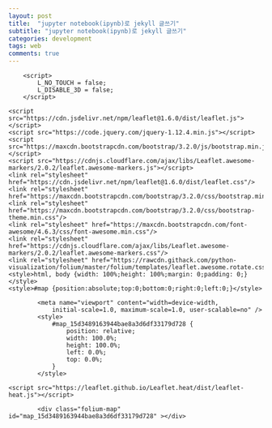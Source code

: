 ```yaml
---
layout: post
title:  "jupyter notebook(ipynb)로 jekyll 글쓰기"
subtitle: "jupyter notebook(ipynb)로 jekyll 글쓰기"
categories: development
tags: web
comments: true
---
```


<!DOCTYPE html>
<head>    
    <meta http-equiv="content-type" content="text/html; charset=UTF-8" />
    
        <script>
            L_NO_TOUCH = false;
            L_DISABLE_3D = false;
        </script>
    
    <script src="https://cdn.jsdelivr.net/npm/leaflet@1.6.0/dist/leaflet.js"></script>
    <script src="https://code.jquery.com/jquery-1.12.4.min.js"></script>
    <script src="https://maxcdn.bootstrapcdn.com/bootstrap/3.2.0/js/bootstrap.min.js"></script>
    <script src="https://cdnjs.cloudflare.com/ajax/libs/Leaflet.awesome-markers/2.0.2/leaflet.awesome-markers.js"></script>
    <link rel="stylesheet" href="https://cdn.jsdelivr.net/npm/leaflet@1.6.0/dist/leaflet.css"/>
    <link rel="stylesheet" href="https://maxcdn.bootstrapcdn.com/bootstrap/3.2.0/css/bootstrap.min.css"/>
    <link rel="stylesheet" href="https://maxcdn.bootstrapcdn.com/bootstrap/3.2.0/css/bootstrap-theme.min.css"/>
    <link rel="stylesheet" href="https://maxcdn.bootstrapcdn.com/font-awesome/4.6.3/css/font-awesome.min.css"/>
    <link rel="stylesheet" href="https://cdnjs.cloudflare.com/ajax/libs/Leaflet.awesome-markers/2.0.2/leaflet.awesome-markers.css"/>
    <link rel="stylesheet" href="https://rawcdn.githack.com/python-visualization/folium/master/folium/templates/leaflet.awesome.rotate.css"/>
    <style>html, body {width: 100%;height: 100%;margin: 0;padding: 0;}</style>
    <style>#map {position:absolute;top:0;bottom:0;right:0;left:0;}</style>
    
            <meta name="viewport" content="width=device-width,
                initial-scale=1.0, maximum-scale=1.0, user-scalable=no" />
            <style>
                #map_15d3489163944bae8a3d6df33179d728 {
                    position: relative;
                    width: 100.0%;
                    height: 100.0%;
                    left: 0.0%;
                    top: 0.0%;
                }
            </style>
        
    <script src="https://leaflet.github.io/Leaflet.heat/dist/leaflet-heat.js"></script>
</head>
<body>    
    
            <div class="folium-map" id="map_15d3489163944bae8a3d6df33179d728" ></div>
        
</body>
<script>    
    
            var map_15d3489163944bae8a3d6df33179d728 = L.map(
                "map_15d3489163944bae8a3d6df33179d728",
                {
                    center: [37.5342356, 126.9934594],
                    crs: L.CRS.EPSG3857,
                    zoom: 12,
                    zoomControl: true,
                    preferCanvas: false,
                }
            );
            L.control.scale().addTo(map_15d3489163944bae8a3d6df33179d728);

            

        
    
            var tile_layer_f455eb5ea86140e081acee0e2a5488b3 = L.tileLayer(
                "https://{s}.tile.openstreetmap.org/{z}/{x}/{y}.png",
                {"attribution": "Data by \u0026copy; \u003ca href=\"http://openstreetmap.org\"\u003eOpenStreetMap\u003c/a\u003e, under \u003ca href=\"http://www.openstreetmap.org/copyright\"\u003eODbL\u003c/a\u003e.", "detectRetina": false, "maxNativeZoom": 18, "maxZoom": 18, "minZoom": 0, "noWrap": false, "opacity": 1, "subdomains": "abc", "tms": false}
            ).addTo(map_15d3489163944bae8a3d6df33179d728);
        
    
            var heat_map_7241e26095534fef9bf3bb56bf119f1a = L.heatLayer(
                [[37.5305829299249, 126.991211150746, 10.0], [37.530606792904294, 127.003857776249, 162.0], [37.5308588484134, 126.991285444737, 3.0], [37.5308590680003, 127.00242090353301, 65.0], [37.5309830229771, 127.008366845126, 2.0], [37.5311446773376, 127.00735968536002, 47.0], [37.5312280081016, 126.991753706209, 6.0], [37.5315524520445, 127.007112157017, 1231.0], [37.531556269644206, 127.001318370035, 10.0], [37.53160953039671, 126.99458158696001, 68.0], [37.5316240376602, 127.00115393678301, 1814.0], [37.5316443604407, 127.00549123427, 30.0], [37.531654759314, 126.993825519483, 1421.0], [37.5318873613796, 127.008161975928, 939.0], [37.5321367893039, 126.99441373336799, 532.0], [37.532171304343294, 126.999909454474, 297.0], [37.5321910704076, 126.9997825236, 776.0], [37.532273249117104, 127.005220750352, 472.0], [37.5323119271411, 126.99933234013399, 648.0], [37.532351080343496, 126.992102274043, 1674.0], [37.5323832191448, 126.99916778829399, 37.0], [37.532423396750005, 127.00723621712099, 81.0], [37.532682192184296, 127.005775264137, 458.0], [37.5327211383086, 126.994697033248, 124.0], [37.5327989960961, 127.005675584372, 6.0], [37.5328354026065, 127.00480155443, 13.0], [37.532866246815, 127.00538729059299, 8.0], [37.532951370884795, 126.992433374182, 157.0], [37.532983844719794, 126.994138164925, 3111.0], [37.5330791887873, 126.99239054793301, 13.0], [37.533083488035295, 127.00470460344201, 96.0], [37.5331059361708, 126.99069410637101, 47.0], [37.53316245773821, 126.995959395218, 5.0], [37.5331854426935, 126.994526961776, 238.0], [37.533195318318704, 127.005149179913, 54.0], [37.5331994633774, 126.991215997533, 1556.0], [37.53320238591029, 126.995689706236, 35.0], [37.533203093196896, 126.99085626851401, 652.0], [37.533261122883395, 126.99354371524599, 708.0], [37.53326749259521, 126.992258564582, 618.0], [37.533290378193, 126.996398188225, 19.0], [37.5333061110605, 126.996532385462, 33.0], [37.533325786941795, 126.994539408362, 59.0], [37.533339692431895, 127.006755593749, 224.0], [37.533345836226296, 127.003054706507, 72.0], [37.5333546653778, 126.993518022735, 2898.0], [37.5333812373788, 126.997584009732, 25.0], [37.533383751432204, 127.005881888837, 32.0], [37.5333892159275, 127.00660962404498, 13.0], [37.533407663289296, 127.00167095156401, 574.0], [37.5334471610269, 127.006157410912, 36.0], [37.5334678195269, 126.990877249818, 151.0], [37.53349245316, 126.995907601544, 32.0], [37.533507165227206, 126.994834246495, 1312.0], [37.5335151168754, 126.996178813997, 546.0], [37.53351677714571, 127.006282777269, 49.0], [37.5335194037955, 126.99239758833099, 263.0], [37.533522241714294, 126.995412169237, 440.0], [37.5335232801121, 126.99248106771799, 204.0], [37.533524988401396, 126.991033182276, 613.0], [37.5335314894292, 126.99210676928101, 480.0], [37.5335828606005, 126.992918113251, 11.0], [37.5336048589792, 126.991136373172, 227.0], [37.5336128182616, 127.00924762175501, 532.0], [37.5336362944917, 126.992806412179, 251.0], [37.53364598868979, 126.992587874035, 248.0], [37.5336508100205, 126.99188058335301, 84.0], [37.5336605291697, 126.997068042368, 313.0], [37.5336758648634, 126.993314537134, 218.0], [37.5337031208617, 126.992680949736, 233.0], [37.533718680963, 126.99398631647301, 524.0], [37.533771814161504, 127.00921010886299, 95.0], [37.53377840191679, 126.99511420580099, 258.0], [37.5337845437874, 126.993389566347, 41.0], [37.5337981956669, 126.99316631815901, 209.0], [37.533812277905, 126.992217735204, 78.0], [37.533824107552206, 126.99265736517201, 2938.0], [37.5338272268546, 126.989425903568, 844.0], [37.533829319477704, 126.99356439914, 1.0], [37.533829801377, 127.00812063070299, 1139.0], [37.5338390731641, 126.994299386809, 680.0], [37.5338489063748, 127.00361629738998, 121.0], [37.533853049957706, 126.993444925543, 1163.0], [37.533868935605604, 127.001184539904, 619.0], [37.533879400936996, 126.99543319105801, 44.0], [37.533903226602604, 126.995216370959, 794.0], [37.533917753363795, 126.988836000624, 138.0], [37.533944603882, 127.005574767105, 707.0], [37.533948035811, 127.008087737353, 2582.0], [37.5339526272312, 126.99152033901699, 75.0], [37.53398635426579, 126.98919162025801, 29.0], [37.5339926026257, 126.992193855084, 42.0], [37.534004601057, 126.989682398232, 353.0], [37.534017026443, 126.993506561371, 1325.0], [37.5340417148624, 126.99149567593001, 9.0], [37.5340430629087, 126.992483875035, 29.0], [37.53407537588821, 126.99916471854799, 348.0], [37.534080224365894, 127.005747518531, 11.0], [37.5341114071055, 126.995846974476, 64.0], [37.534129971929005, 127.00600353596701, 633.0], [37.5341516550564, 126.995430866248, 247.0], [37.5341562561946, 126.991874981105, 38.0], [37.5341659244839, 126.99127581686899, 120.0], [37.534220799309104, 127.00860948160299, 288.0], [37.534232620676704, 126.995835813508, 197.0], [37.5342380893335, 126.993236861474, 20.0], [37.5342437340081, 126.996294284528, 1086.0], [37.5342475269969, 126.993431301775, 51.0], [37.5342794553468, 126.994206893626, 20.0], [37.534281530549, 126.993764693048, 54.0], [37.53434451026779, 127.00838555258998, 16.0], [37.534356983365505, 126.99536059214199, 128.0], [37.5343629438127, 126.995494592371, 1562.0], [37.534364423061206, 126.994281719944, 261.0], [37.5344207540368, 126.988412967391, 191.0], [37.5344225012912, 127.00937531094101, 26.0], [37.53443092935021, 126.997411187723, 995.0], [37.5344555092337, 126.988818532451, 1302.0], [37.534460794307705, 126.997160025719, 40.0], [37.5344669933534, 126.989293352652, 476.0], [37.5345037195567, 127.009019768356, 18.0], [37.5345117941466, 127.005401105311, 946.0], [37.534514117720704, 126.997101714866, 1551.0], [37.534540706805394, 126.98850155053199, 193.0], [37.5345909331886, 126.989292471974, 367.0], [37.5345925567458, 126.98994389843901, 954.0], [37.5345982855299, 126.990164768701, 998.0], [37.5346496544055, 127.00581404727, 1.0], [37.5346777140851, 126.99815242036101, 18.0], [37.5346817445323, 126.989520353265, 794.0], [37.5347035709895, 126.988248274489, 369.0], [37.534722352802, 127.010120699883, 1058.0], [37.534737960493395, 126.992388874832, 45.0], [37.5347444488773, 126.992518787472, 517.0], [37.534744616514104, 126.99199376872801, 112.0], [37.5347521626439, 126.995004925925, 904.0], [37.5347746919612, 126.99172285430099, 85.0], [37.534782773078, 127.008660144785, 169.0], [37.5348140879455, 126.996592231108, 59.0], [37.5348255910489, 126.99456645204901, 1196.0], [37.5348258640585, 126.987546365214, 384.0], [37.5348396885935, 126.99625394263398, 1384.0], [37.534839832223895, 126.992353692312, 275.0], [37.534842176088794, 126.992892872755, 34.0], [37.534844215138705, 127.008852837082, 806.0], [37.53485119912521, 126.992552111099, 2.0], [37.5348554212079, 126.993089751751, 626.0], [37.5348754910991, 126.993234443853, 460.0], [37.534881396590706, 126.992771072783, 674.0], [37.534926525180296, 127.009510245003, 965.0], [37.5349369172476, 126.994556936273, 518.0], [37.5349543636041, 126.98847931328699, 1045.0], [37.5349780372262, 127.01024665601801, 872.0], [37.5350142621512, 126.995580256427, 1152.0], [37.5350350452477, 126.99271698375401, 1088.0], [37.535038961550704, 126.997151085118, 98.0], [37.5350441718016, 127.00954728361, 1219.0], [37.5350821794171, 126.99218514463499, 2450.0], [37.5350902786991, 126.992507464764, 627.0], [37.5351223845644, 127.00165415161001, 31.0], [37.5351302582704, 126.994276886611, 841.0], [37.53515026818889, 126.994582898333, 1887.0], [37.53515634644911, 126.994735230317, 32.0], [37.5351708515665, 126.992706454651, 170.0], [37.535174583786706, 126.993463895826, 1472.0], [37.5351785820046, 126.993232643578, 321.0], [37.5351912607272, 126.992147031863, 1885.0], [37.535194334637204, 127.010211046789, 230.0], [37.535208078627, 126.992082371303, 883.0], [37.535208894765, 127.009924017582, 237.0], [37.5352444878328, 126.987741787253, 150.0], [37.5352617807008, 127.00096061637501, 145.0], [37.5353248704375, 126.991920613643, 452.0], [37.535360282812704, 126.991584899481, 554.0], [37.5353969962419, 127.00079678112, 72.0], [37.5354449449526, 126.99921781678002, 232.0], [37.5354804586304, 126.99927384318899, 265.0], [37.5354908979373, 126.991182236237, 611.0], [37.5354980662583, 127.000988958818, 247.0], [37.53550319313229, 126.99158460574499, 34.0], [37.535521243170294, 126.999330900774, 136.0], [37.5355374226731, 127.000478703977, 279.0], [37.535615309355705, 126.99946823897899, 11.0], [37.5356445054464, 127.000010904506, 165.0], [37.535671465582105, 127.000757787232, 1586.0], [37.535676197987705, 126.99184078746599, 69.0], [37.5357006444344, 126.994213265171, 205.0], [37.5357098600089, 126.991964229571, 597.0], [37.53571788081479, 127.00085250846001, 811.0], [37.5357213881336, 127.000548901329, 208.0], [37.535769430609, 127.000272863442, 1908.0], [37.5357940178559, 126.99981487795601, 70.0], [37.5359311539571, 127.000686920593, 1067.0], [37.53595514868611, 126.99996665906001, 274.0], [37.53604431830421, 127.00064266741501, 552.0], [37.5360539664931, 126.98859117501001, 1086.0], [37.536102827607706, 127.00048031646799, 535.0], [37.536219325531896, 127.00119684772801, 205.0], [37.5363230232595, 127.000747166878, 1912.0], [37.5364090012215, 126.99871488174801, 95.0], [37.5364847628841, 127.001312736516, 253.0], [37.5365228337379, 126.998758667467, 2757.0], [37.536630563241204, 127.000683563848, 377.0], [37.5367703223694, 126.990536925962, 153.0], [37.5367866542911, 127.001608458036, 998.0], [37.5367900643908, 127.00004185218799, 125.0], [37.5368389391409, 127.012918762036, 978.0], [37.536868195295796, 126.987716770407, 312.0], [37.5368953065252, 126.99953984306299, 435.0], [37.5369150818032, 127.00165085260001, 667.0], [37.5369926567555, 127.00193637404699, 652.0], [37.536994570782596, 127.0009766148, 1706.0], [37.5370279896389, 127.00172754303001, 1260.0], [37.537080463581, 127.001377231383, 218.0], [37.537159618309005, 126.99962488392401, 1585.0], [37.5372273413254, 126.98849860984501, 16.0], [37.5372464849181, 127.002525328927, 1137.0], [37.5372559396634, 127.011475677507, 2682.0], [37.5373426427051, 127.001985136523, 310.0], [37.5373443710791, 126.987535542346, 173.0], [37.537344564566496, 126.98710382846701, 427.0], [37.537358452110404, 126.98832148592199, 1454.0], [37.5373663471752, 126.99996265263701, 347.0], [37.53737367766121, 127.001916186333, 586.0], [37.5373748494035, 126.988883221898, 1322.0], [37.5373851307486, 127.002911490148, 141.0], [37.5374100942716, 127.00026595515101, 658.0], [37.5374216978448, 126.98734374399099, 39.0], [37.5374555840075, 126.98726706474599, 666.0], [37.5374841520982, 126.98846950967399, 1558.0], [37.53749122058979, 127.00204179656099, 312.0], [37.537547555174605, 126.98711821315001, 655.0], [37.537607281090004, 126.989000291378, 769.0], [37.5376344027501, 127.000444797425, 1228.0], [37.5376946191691, 127.003453769387, 797.0], [37.5377189433663, 127.00257437500099, 706.0], [37.537747651449706, 127.00217556623501, 167.0], [37.5378054741879, 127.00183367424201, 1.0], [37.5380155215434, 126.9889520228, 668.0], [37.5380379106109, 126.987048168169, 143.0], [37.538075271216705, 126.98887723878401, 919.0], [37.5381111684662, 127.00253250303301, 407.0], [37.538135271227, 127.00284780966001, 3034.0], [37.5382736948695, 127.005557464109, 42.0], [37.538574575756606, 126.98727703793399, 208.0], [37.538691672133496, 126.98769712597799, 1128.0], [37.5386980713602, 126.987863356716, 22.0], [37.538752730773, 126.98720081984101, 79.0], [37.538856710442204, 126.98825778652599, 343.0], [37.53893230426979, 126.99002073915399, 3.0], [37.5390197842866, 126.988486406789, 265.0], [37.5390470337278, 126.988388524696, 40.0], [37.5390661557637, 126.98907647009099, 746.0], [37.5391214810814, 126.98812888676201, 236.0], [37.5391659587346, 126.988636787833, 53.0], [37.539167504748896, 126.987365288421, 1993.0], [37.5392076553783, 126.98828138463699, 5.0], [37.5392536408195, 126.99048755638901, 354.0], [37.5392664197185, 126.98762705476801, 308.0], [37.5392794041449, 126.991640551879, 1711.0], [37.5393049470094, 126.989093320443, 1664.0], [37.5393121545124, 126.98954870838999, 22.0], [37.539315181275605, 126.986449173659, 1038.0], [37.539350414273294, 126.99516815340598, 4.0], [37.5393574733802, 126.989167459295, 104.0], [37.539376302350604, 126.99055382813499, 116.0], [37.5394182049318, 126.991545894297, 151.0], [37.5394912855058, 126.990022999374, 120.0], [37.5395142071036, 126.99524302646999, 86.0], [37.5395395825413, 126.992002460223, 1659.0], [37.5395866983255, 126.990802073231, 582.0], [37.53959954955379, 126.990571747246, 558.0], [37.5396317424066, 126.99077188682399, 575.0], [37.5396329672519, 126.989844328608, 1004.0], [37.5397887049404, 126.989600972719, 279.0], [37.5397940643201, 126.99073583519699, 218.0], [37.5398057281012, 126.99237179677401, 1644.0], [37.539834784591996, 126.990383869711, 209.0], [37.5398640134313, 126.991337252333, 247.0], [37.5399422062916, 126.99141604108101, 769.0], [37.5400273602552, 126.986470279995, 617.0], [37.5400688424094, 126.993225617679, 3247.0], [37.5400735340368, 126.99385915827, 1272.0], [37.5403213476505, 126.99140324078002, 421.0], [37.540377342199506, 126.986679539332, 650.0], [37.5404434405464, 126.994217428993, 2724.0], [37.5405473127467, 126.99646823854799, 350.0], [37.540592420119296, 126.995953351103, 308.0], [37.540797783603296, 126.990788517064, 774.0], [37.5408195327161, 126.986809049006, 113.0], [37.540925492042795, 126.991062815395, 106.0], [37.540950512981794, 126.990529327218, 656.0], [37.540975585492895, 126.987107760353, 288.0], [37.541169042663896, 126.98717417952801, 12.0], [37.5411975521887, 126.992163575061, 212.0], [37.5412360821567, 126.990207418736, 86.0], [37.5413022172194, 126.98728517247, 170.0], [37.5414377973022, 126.990797402919, 73.0], [37.541465978476, 126.98733127167601, 476.0], [37.5415390127461, 126.98705100808, 68.0], [37.541803590478395, 126.987420929607, 1515.0], [37.5418108521044, 126.987134131366, 758.0], [37.5421101160394, 127.003774994982, 1214.0], [37.5421894970363, 126.987516634338, 7.0], [37.5423855210396, 127.00269498674801, 1026.0], [37.5425058577349, 126.987304370426, 88.0], [37.542818424988496, 126.98745529456801, 421.0], [37.542884123898205, 127.003460676318, 589.0], [37.543086873265, 126.987831504909, 51.0], [37.5431239642899, 126.98753674297501, 2054.0], [37.5431827178223, 127.002757432333, 298.0], [37.5432060724104, 126.98809743764099, 1382.0], [37.5432142963901, 127.002861914553, 357.0], [37.54333763868021, 126.987928447822, 894.0], [37.5434346631899, 126.98747886001499, 28.0], [37.5435242027773, 126.987710699924, 1041.0], [37.54384126898471, 126.98741267557, 64.0], [37.544143211024206, 126.98571784970899, 1015.0], [37.5446172183091, 126.98345154087099, 955.0], [37.5448529743873, 126.98440880004, 6.0], [37.5448863696614, 126.984857866922, 1584.0], [37.544900271130295, 126.985009721432, 49.0], [37.544972157136606, 126.984915660956, 138.0], [37.5449905301603, 126.984894062661, 17.0], [37.545016813555996, 126.985005919491, 192.0], [37.545044434141005, 126.986493939804, 1236.0], [37.5450910804353, 126.985060959748, 1037.0], [37.5451093745198, 126.985179121316, 54.0], [37.545187433600795, 126.98486570838699, 278.0], [37.5452086297515, 126.98538208567301, 19.0], [37.5452322689181, 126.984887263284, 572.0], [37.5452543556704, 126.985197288119, 729.0], [37.5453586609894, 126.98475101259899, 1219.0], [37.5453609358834, 126.98708568591499, 1292.0], [37.545404913622704, 126.98519770106701, 350.0], [37.54563709640539, 126.98462217132601, 335.0], [37.5456541577809, 126.98594720054301, 11.0], [37.5458122182811, 126.98503034532699, 1.0], [37.5459699460919, 126.985237836968, 147.0], [37.5462237425292, 126.985171614536, 7.0], [37.5463716562652, 126.98479785231301, 1101.0]],
                {"blur": 15, "max": 1.0, "maxZoom": 13, "minOpacity": 0.5, "radius": 8}
            ).addTo(map_15d3489163944bae8a3d6df33179d728);
        
</script>
